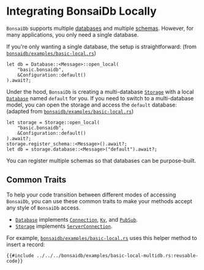# Integrating BonsaiDb Locally

`BonsaiDb` supports multiple [databases](../about/concepts/database.md) and multiple [schemas](../about/concepts/schema.md). However, for many applications, you only need a single database.

If you're only wanting a single database, the setup is straightforward: (from [`bonsaidb/examples/basic-local.rs`](https://github.com/khonsulabs/bonsaidb/blob/main/bonsaidb/examples/basic-local.rs))

```rust,noplayground,no_run
let db = Database::<Message>::open_local(
    "basic.bonsaidb", 
    &Configuration::default()
).await?;
```

Under the hood, `BonsaiDb` is creating a multi-database [`Storage`](https://bonsaidb.dev/main/bonsaidb/local/struct.Storage.html) with a local [`Database`](https://bonsaidb.dev/main/bonsaidb/local/struct.Database.html) named `default` for you. If you need to switch to a multi-database model, you can open the storage and access the `default` database: (adapted from [`bonsaidb/examples/basic-local.rs`](https://github.com/khonsulabs/bonsaidb/blob/main/bonsaidb/examples/basic-local-multidb.rs))

```rust,noplayground,no_run
let storage = Storage::open_local(
    "basic.bonsaidb",
    &Configuration::default()
).await?;
storage.register_schema::<Message>().await?;
let db = storage.database::<Message>("default").await?;
```

You can register multiple schemas so that databases can be purpose-built.

## Common Traits

To help your code transition between different modes of accessing `BonsaiDb`, you can use these common traits to make your methods accept any style of `BonsaiDb` access.

* [`Database`](https://bonsaidb.dev/main/bonsaidb/local/struct.Database.html) implements [`Connection`](../traits/connection.md), [`Kv`](../traits/kv.md), and [`PubSub`](../traits/kv.md).
* [`Storage`](https://bonsaidb.dev/main/bonsaidb/local/struct.Storage.html) implements [`ServerConnection`](../traits/server_connection.md).

For example, [`bonsaidb/examples/basic-local.rs`](https://github.com/khonsulabs/bonsaidb/blob/main/bonsaidb/examples/basic-local-multidb.rs) uses this helper method to insert a record:

```rust,noplayground,no_run
{{#include ../../../bonsaidb/examples/basic-local-multidb.rs:reusable-code}}
```

